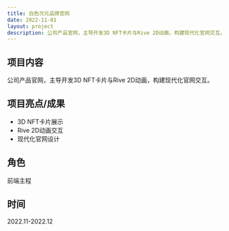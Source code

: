 ```yaml
---
title: 白色次元品牌官网
date: 2022-11-01
layout: project
description: 公司产品官网，主导开发3D NFT卡片与Rive 2D动画，构建现代化官网交互。
---
```


## 项目内容

公司产品官网，主导开发3D NFT卡片与Rive 2D动画，构建现代化官网交互。

## 项目亮点/成果

- 3D NFT卡片展示
- Rive 2D动画交互
- 现代化官网设计

## 角色

前端主程

## 时间

2022.11-2022.12
